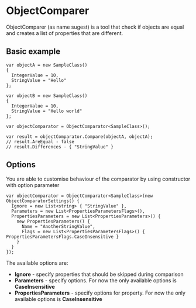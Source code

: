 # ObjectComparer

ObjectComparer (as name sugest) is a tool that check if objects are equal and creates a list of properties that are different.

## Basic example

    var objectA = new SampleClass()
    {
      IntegerValue = 10,
      StringValue = "Hello"
    };

    var objectB = new SampleClass()
    {
      IntegerValue = 10,
      StringValue = "Hello world"
    };

    var objectComparator = ObjectComparator<SampleClass>();

    var result = objectComparator.Compare(objectA, objectA);
    // result.AreEqual - false
    // result.Differences - { "StringValue" }
      
## Options

You are able to customise behaviour of the comparator by using constructor with option parameter

    var objectComparator = ObjectComparator<SampleClass>(new ObjectComparatorSettings() {
      Ignore = new List<string> { "StringValue" },
	  Parameters = new List<PropertiesParametersFlags>(),
      PropertiesParameters = new List<PropertiesParameters>() {
        new PropertiesParameters() {
          Name = "AnotherStringValue",
          Flags = new List<PropertiesParametersFlags>() { PropertiesParametersFlags.CaseInsensitive }
        }
      }
    });
    
The available options are:

* **Ignore** - specify properties that should be skipped during comparison
* **Parameters** - specify options. For now the only available options is **CaseInsensitive**
* **PropertiesParameters** - specify options for property. For now the only available options is **CaseInsensitive**
